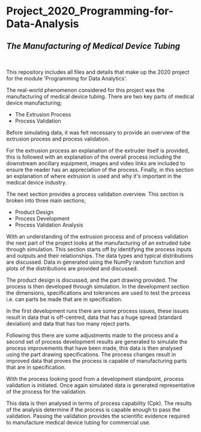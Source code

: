 # Project_2020_Programming-for-Data-Analysis

## *The Manufacturing of Medical Device Tubing*
<br>


This repository includes all files and details that make up the 2020 project for the module 'Programming for Data Analytics'.

The real-world phenomenon considered for this project was the manufacturing of medical device tubing. There are two key parts of medical device manufacturing;

- The Extrusion Process
- Process Validation

Before simulating data, it was felt necessary to provide an overview of the extrusion process and process validation.

For the extrusion process an explanation of the extruder itself is provided, this is followed with an explanation of the overall process including the downstream ancillary equipment, images and video links are included to ensure the reader has an appreciation of the process. Finally, in this section an explanation of where extrusion is used and why it's important in the medical device industry.

The next section provides a process validation overview. This section is broken into three main sections;

- Product Design
- Process Development
- Process Validation Analysis

With an understanding of the extrusion process and of process validation the next part of the project looks at the manufacturing of an extruded tube through simulation. This section starts off by identifying the process inputs and outputs and their relationships. The data types and typical distributions are discussed. Data in generated using the NumPy random function and plots of the distributions are provided and discussed.

The product design is discussed, and the part drawing provided. The process is then developed through simulation. In the development section the dimensions, specifications and tolerances are used to test the process i.e. can parts be made that are in specification. 

In the first development runs there are some process issues, these issues result in data that is off-centred, data that has a huge spread (standard deviation) and data that has too many reject parts. 

Following this there are some adjustments made to the process and a second set of process development results are generated to simulate the process improvements that have been made, this data is then analysed using the part drawing specifications. The process changes result in improved data that proves the process is capable of manufacturing parts that are in specification.

With the process looking good from a development standpoint, process validation is initiated. Once again simulated data is generated representative of the process for the validation. 

This data is then analysed in terms of process capability (Cpk). The results of the analysis determine if the process is capable enough to pass the validation. Passing the validation provides the scientific evidence required to manufacture medical device tubing for commercial use.
